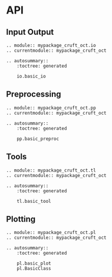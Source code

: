 # API

## Input Output

```{eval-rst}
.. module:: mypackage_cruft_oct.io
.. currentmodule:: mypackage_cruft_oct

.. autosummary::
    :toctree: generated

    io.basic_io
```

## Preprocessing

```{eval-rst}
.. module:: mypackage_cruft_oct.pp
.. currentmodule:: mypackage_cruft_oct

.. autosummary::
    :toctree: generated

    pp.basic_preproc
```

## Tools

```{eval-rst}
.. module:: mypackage_cruft_oct.tl
.. currentmodule:: mypackage_cruft_oct

.. autosummary::
    :toctree: generated

    tl.basic_tool
```

## Plotting

```{eval-rst}
.. module:: mypackage_cruft_oct.pl
.. currentmodule:: mypackage_cruft_oct

.. autosummary::
    :toctree: generated

    pl.basic_plot
    pl.BasicClass
```
